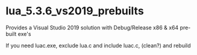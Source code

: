 # lua_5.3.6_vs2019_prebuilts
Provides a Visual Studio 2019 solution with Debug/Release x86 &amp; x64 pre-built exe's

If you need luac.exe, exclude lua.c and include luac.c, (clean?) and rebuild
